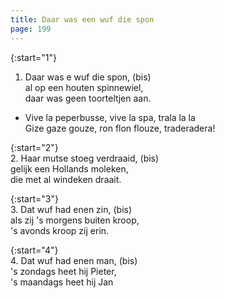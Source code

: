 ```yaml
---
title: Daar was een wuf die spon 
page: 199
---  
```



{:start="1"}  
1. Daar was e wuf die spon,  (bis)  
al op een houten spinnewiel,  
daar was geen toorteltjen aan.  


- Vive la peperbusse, vive la spa, trala la la  
Gize gaze gouze, ron flon flouze, traderadera!  


{:start="2"}  
2. Haar mutse stoeg verdraaid,  (bis)  
gelijk een Hollands moleken,  
die met al windeken draait.  


{:start="3"}  
3. Dat wuf had enen zin,  (bis)  
als zij 's morgens buiten kroop,  
's avonds kroop zij erin.  


{:start="4"}  
4. Dat wuf had enen man,  (bis)  
's zondags heet hij Pieter,  
's maandags heet hij Jan  